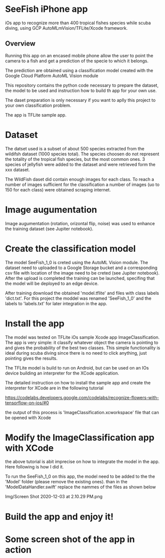 # SeeFish iPhone app 

iOs app to recognize more than 400 tropical fishes species while scuba diving, using GCP AutoMLmVision/TFLite/Xcode framework.

## Overview

Running this app on an encased mobile phone allow the user to point the camera to a fish and get a prediction of the specie to which it belongs. 

The prediction are obtained using a classification model created with the Google Cloud Platform AutoML Vision module

This repository contains the python code necessary to prepare the dataset, the model to be used and instruction how to build th app for your own use.

The daset preparation is only necessary if you want to aplly this project to your own classification problem.

The app is TFLite sample app. 

# Dataset

The datset used is a subset of about 500 species extracted from the wildifsh dataset (1000 species total). The species choosen do not represent the totality of the tropical fish species, but the most common ones. 3 species of jellyfish were added to the dataset and were retrieved form the xxx dataset.

The WildFish daset did contain enough images for each class. To reach a number of images sufficient for the classification a number of images (uo to 150 for each class) were obtained scraping internet. 

# Image augumentation

Image augumentation (rotation, orizontal flip, noise) was used to enhance the training dataset (see Jupiter notebook).

# Create the classification model

The model SeeFish_1_0 is creted using the AutoML Vision module. The dataset need to uploaded to a Google Storage bucket and a corresponding csv file with location of the image need to be creted (see Jupiter notebook). After the upload is completed the training can be launched, specifing that the model will be deployed to an edge device.

After training download the obtained 'model.tflite' and files with class labels 'dict.txt'. For this project the moddel was renamed 'SeeFish_1_0' and the labels to 'labels.txt' for later integration in the app.

# Install the app

The model was tested on TFLite iOs sample Xcode app ImageClassification. The app is very simple: it classify whatever object the camera is pointing to and gives the probability of the best two classes. This simple functionality is ideal during scuba diving since there is no need to click anything, just pointing gives the results.

The TFLite model is build to run on Android, but can be used on an IOs device building an interpreter for the XCode application.

The detailed instruction on how to install the sample app and create the interpreter for XCode are in the following tutorial

https://codelabs.developers.google.com/codelabs/recognize-flowers-with-tensorflow-on-ios/#0

the output of this process is 'ImageClassification.xcworkspace' file that can be opened with Xcode

# Modify the ImageClassification app with XCode

the above tutorial is abit imprecise on how to integrate the model in the app. Here following is how I did it.

To run the SeeFish_1_0 on this app, the model need to be added to the the 'Model' folder (please remove the existing ones).
than in the 'ModelDataHandler.swift' replace the nammes of the files as shown below

Img/Screen Shot 2020-12-03 at 2.10.29 PM.png

# Build the app and enjoy it!

# Some screen shot of the app in action


